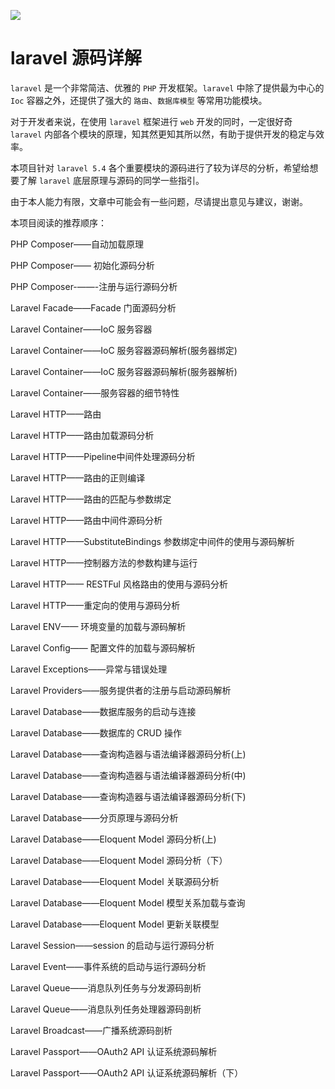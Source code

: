 <p align=""><a href="https://laravel.com" target="_blank"><img src="https://laravel.com/assets/img/components/logo-laravel.svg"></a></p>


# laravel 源码详解

`laravel` 是一个非常简洁、优雅的 `PHP` 开发框架。`laravel` 中除了提供最为中心的 `Ioc` 容器之外，还提供了强大的 `路由`、`数据库模型` 等常用功能模块。

对于开发者来说，在使用 `laravel` 框架进行 `web` 开发的同时，一定很好奇 `laravel` 内部各个模块的原理，知其然更知其所以然，有助于提供开发的稳定与效率。

本项目针对 `laravel 5.4` 各个重要模块的源码进行了较为详尽的分析，希望给想要了解 `laravel` 底层原理与源码的同学一些指引。

由于本人能力有限，文章中可能会有一些问题，尽请提出意见与建议，谢谢。

本项目阅读的推荐顺序：

PHP Composer——自动加载原理

PHP Composer—— 初始化源码分析

PHP Composer-——-注册与运行源码分析

Laravel Facade——Facade 门面源码分析

Laravel Container——IoC 服务容器

Laravel Container——IoC 服务容器源码解析(服务器绑定)

Laravel Container——IoC 服务容器源码解析(服务器解析)

Laravel Container——服务容器的细节特性

Laravel HTTP——路由

Laravel HTTP——路由加载源码分析

Laravel HTTP——Pipeline中间件处理源码分析

Laravel HTTP——路由的正则编译

Laravel HTTP——路由的匹配与参数绑定

Laravel HTTP——路由中间件源码分析

Laravel HTTP——SubstituteBindings 参数绑定中间件的使用与源码解析

Laravel HTTP——控制器方法的参数构建与运行

Laravel HTTP—— RESTFul 风格路由的使用与源码分析

Laravel HTTP——重定向的使用与源码分析

Laravel ENV—— 环境变量的加载与源码解析

Laravel Config—— 配置文件的加载与源码解析

Laravel Exceptions——异常与错误处理

Laravel Providers——服务提供者的注册与启动源码解析

Laravel Database——数据库服务的启动与连接

Laravel Database——数据库的 CRUD 操作

Laravel Database——查询构造器与语法编译器源码分析(上)

Laravel Database——查询构造器与语法编译器源码分析(中)

Laravel Database——查询构造器与语法编译器源码分析(下)

Laravel Database——分页原理与源码分析

Laravel Database——Eloquent Model 源码分析(上)

Laravel Database——Eloquent Model 源码分析（下）

Laravel Database——Eloquent Model 关联源码分析

Laravel Database——Eloquent Model 模型关系加载与查询

Laravel Database——Eloquent Model 更新关联模型

Laravel Session——session 的启动与运行源码分析

Laravel Event——事件系统的启动与运行源码分析

Laravel Queue——消息队列任务与分发源码剖析

Laravel Queue——消息队列任务处理器源码剖析

Laravel Broadcast——广播系统源码剖析

Laravel Passport——OAuth2 API 认证系统源码解析

Laravel Passport——OAuth2 API 认证系统源码解析（下）













